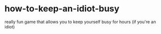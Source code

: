 # how-to-keep-an-idiot-busy
really fun game that allows you to keep yourself busy for hours (if you're an idiot)

